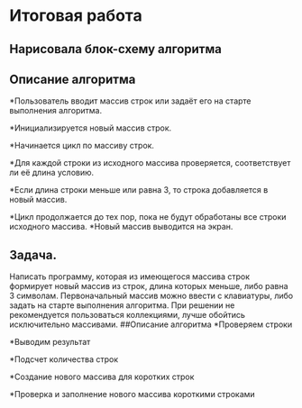 # Итоговая работа
## Нарисовала блок-схему алгоритма
## Описание алгоритма
*Пользователь вводит массив строк или задаёт его на старте выполнения алгоритма.

*Инициализируется новый массив строк.

*Начинается цикл по массиву строк.

*Для каждой строки из исходного массива проверяется, соответствует ли её длина условию.

*Если длина строки меньше или равна 3, то строка добавляется в новый массив.

*Цикл продолжается до тех пор, пока не будут обработаны все строки исходного массива.
*Новый массив выводится на экран.
## Задача. 
Написать программу, которая из имеющегося массива строк формирует новый массив из строк, 
длина которых меньше, либо равна 3 символам. Первоначальный массив можно ввести с клавиатуры,
 либо задать на старте выполнения алгоритма. При решении не рекомендуется пользоваться коллекциями,
  лучше обойтись исключительно массивами.
##Описание алгоритма
*Проверяем строки

*Выводим результат

*Подсчет количества строк

*Создание нового массива для коротких строк

*Проверка и заполнение нового массива короткими строками
##
